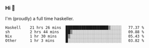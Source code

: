 ### Hi 👋

I'm (proudly) a full time haskeller.

<!--START_SECTION:waka-->

```text
Haskell    21 hrs 26 mins  ███████████████████▒░░░░░   77.37 %
sh         2 hrs 44 mins   ██▒░░░░░░░░░░░░░░░░░░░░░░   09.88 %
Nix        1 hr 30 mins    █▒░░░░░░░░░░░░░░░░░░░░░░░   05.43 %
Other      1 hr 3 mins     █░░░░░░░░░░░░░░░░░░░░░░░░   03.82 %
```

<!--END_SECTION:waka-->
